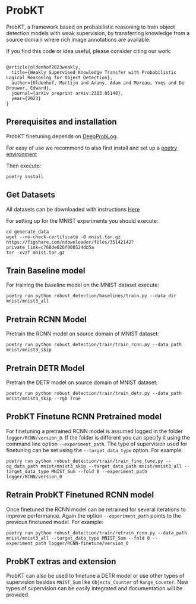 # ProbKT

ProbKT, a framework based on probabilistic reasoning to train object detection models with weak supervision, by transferring knowledge from a source domain where rich image annotations are available.

If you find this code or idea useful, please consider citing our work:

```

@article{oldenhof2023weakly,
  title={Weakly Supervised Knowledge Transfer with Probabilistic Logical Reasoning for Object Detection},
  author={Oldenhof, Martijn and Arany, Adam and Moreau, Yves and De Brouwer, Edward},
  journal={arXiv preprint arXiv:2303.05148},
  year={2023}
}

```

## Prerequisites and installation

ProbKT finetuning depends on [DeepProbLog](https://github.com/ML-KULeuven/deepproblog).

For easy of use we recommend to also first install and set up a [poetry environment](https://python-poetry.org)

Then execute:

``
poetry install
``


## Get Datasets
All datasets can be downloaded with instructions [Here](datasets/README.md)

For setting up for the MNIST experiments you should execute:

```
cd generate_data
wget --no-check-certificate -O mnist.tar.gz https://figshare.com/ndownloader/files/35142142?private_link=c760de026f000524db5a
tar -xvzf mnist.tar.gz
```

## Train Baseline model

For training the baseline model on the MNIST dataset execute:

```
poetry run python robust_detection/baselines/train.py --data_dir mnist/mnist3_all
```

## Pretrain RCNN Model

Pretrain the RCNN model on source domain of MNIST dataset:

```
poetry run python robust_detection/train/train_rcnn.py --data_path mnist/mnist3_skip
```

## Pretrain DETR Model

Pretrain the DETR model on source domain of MNIST dataset:

```
poetry run python robust_detection/train/train_detr.py --data_path mnist/mnist3_skip --rgb True
```

## ProbKT Finetune RCNN Pretrained model

For finetuning a pretrained RCNN model is assumed logged in the folder ``logger/RCNN/version_0``. If the folder is different you can specify it using the command line option ``--experiment_path``. The type of supervision used for finetuning can be set using the ``--target_data_type`` option. For example:

```
poetry run python robust_detection/train/train_fine_tune.py --og_data_path mnist/mnist3_skip --target_data_path mnist/mnist3_all --target_data_type MNIST_Sum --fold 0 --experiment_path logger/RCNN/version_0
```

## Retrain ProbKT Finetuned RCNN  model

Once finetuned the RCNN model can be retrained for several iterations to improve performance. Again the option ``--experiment_path`` points to the previous finetuned model. For example:

```
poetry run python robust_detection/train/retrain_rcnn.py --data_path mnist/mnist3_all --target_data_type MNIST_Sum --fold 0 --experiment_path logger/RCNN-finetune/version_0
```

## ProbKT extras and extension

ProbKT can also be used to finetune a DETR model or use other types of supervision besides ``MNIST_Sum`` like ``Objects_Counter`` of ``Range_Counter``.  New types of supervision can be easily integrated and documentation will be provided. 
